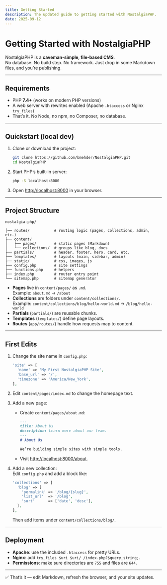 ```yaml
---
title: Getting Started
description: The updated guide to getting started with NostalgiaPHP.
date: 2025-09-12
---
```


# Getting Started with NostalgiaPHP

NostalgiaPHP is a **caveman-simple, file-based CMS**.  
No database. No build step. No framework. Just drop in some Markdown files, and you’re publishing.

---

## Requirements

- PHP **7.4+** (works on modern PHP versions)
- A web server with rewrites enabled (Apache `.htaccess` or Nginx `try_files`)
- That’s it. No Node, no npm, no Composer, no database.

---

## Quickstart (local dev)

1. Clone or download the project:

   ```bash
   git clone https://github.com/bmehder/NostalgiaPHP.git
   cd NostalgiaPHP
   ```

2. Start PHP’s built-in server:

   ```bash
   php -S localhost:8000
   ```

3. Open [http://localhost:8000](http://localhost:8000) in your browser.

---

## Project Structure

```
nostalgia-php/

│── routes/           # routing logic (pages, collections, admin, etc.)
├── content/
│   ├── pages/        # static pages (Markdown)
│   └── collections/  # groups like blog, docs
├── partials/         # header, footer, hero, card, etc.
├── templates/        # layouts (main, sidebar, admin)
├── static/           # css, images, js
├── config.php        # site settings
├── functions.php     # helpers
├── index.php         # router entry point
└── sitemap.php       # sitemap generator
```

- **Pages** live in `content/pages/` as `.md`.  
  Example: `about.md` → `/about`
- **Collections** are folders under `content/collections/`.  
  Example: `content/collections/blog/hello-world.md` → `/blog/hello-world`
- **Partials** (`partials/`) are reusable chunks.  
- **Templates** (`templates/`) define page layouts.  
- **Routes** (`app/routes/`) handle how requests map to content.

---

## First Edits

1. Change the site name in `config.php`:

   ```php
   'site' => [
     'name' => 'My First NostalgiaPHP Site',
     'base_url' => '/',
     'timezone' => 'America/New_York',
   ],
   ```

2. Edit `content/pages/index.md` to change the homepage text.

3. Add a new page:

   - Create `content/pages/about.md`:

     ```md
     ---
     title: About Us
     description: Learn more about our team.
     ---
     # About Us

     We’re building simple sites with simple tools.
     ```

   - Visit <http://localhost:8000/about>.

4. Add a new collection:  
   Edit `config.php` and add a block like:

   ```php
   'collections' => [
     'blog' => [
       'permalink' => '/blog/{slug}',
       'list_url'  => '/blog',
       'sort'      => ['date', 'desc'],
     ],
   ],
   ```

   Then add items under `content/collections/blog/`.

---

## Deployment

- **Apache**: use the included `.htaccess` for pretty URLs.
- **Nginx**: add `try_files $uri $uri/ /index.php?$query_string;`.
- **Permissions**: make sure directories are `755` and files are `644`.

---

✅ That’s it — edit Markdown, refresh the browser, and your site updates.
